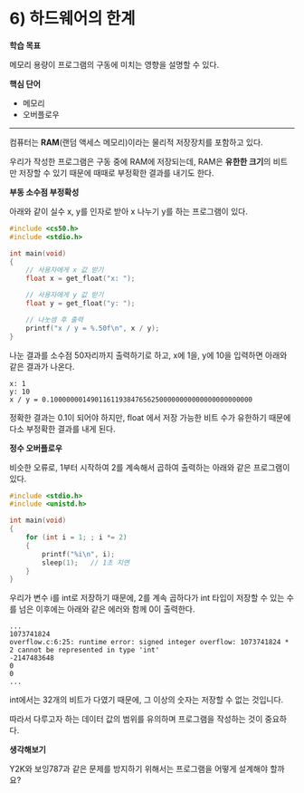 # 6) 하드웨어의 한계



**학습 목표**

메모리 용량이 프로그램의 구동에 미치는 영향을 설명할 수 있다. 



**핵심 단어**

- 메모리
- 오버플로우



------



컴퓨터는 **RAM**(랜덤 액세스 메모리)이라는 물리적 저장장치를 포함하고 있다. 

우리가 작성한 프로그램은 구동 중에 RAM에 저장되는데, RAM은 **유한한 크기**의 비트만 저장할 수 있기 때문에 때때로 부정확한 결과를 내기도 한다.



**부동 소수점 부정확성**

아래와 같이 실수 x, y를 인자로 받아 x 나누기 y를 하는 프로그램이 있다.

```c
#include <cs50.h>
#include <stdio.h>

int main(void)
{
    // 사용자에게 x 값 받기
    float x = get_float("x: ");

    // 사용자에게 y 값 받기
    float y = get_float("y: ");

    // 나눗셈 후 출력
    printf("x / y = %.50f\n", x / y);
}
```

나눈 결과를 소수점 50자리까지 출력하기로 하고, x에 1을, y에 10을 입력하면 아래와 같은 결과가 나온다.

 

```markup
x: 1
y: 10
x / y = 0.10000000149011611938476562500000000000000000000000
```

정확한 결과는 0.1이 되어야 하지만, float 에서 저장 가능한 비트 수가 유한하기 때문에 다소 부정확한 결과를 내게 된다.

  

**정수 오버플로우**

비슷한 오류로, 1부터 시작하여 2를 계속해서 곱하여 출력하는 아래와 같은 프로그램이 있다.

```c
#include <stdio.h>
#include <unistd.h>

int main(void)
{
    for (int i = 1; ; i *= 2)
    {
        printf("%i\n", i);
        sleep(1);	// 1초 지연
    }
}
```

우리가 변수 i를 int로 저장하기 때문에, 2를 계속 곱하다가 int 타입이 저장할 수 있는 수를 넘은 이후에는 아래와 같은 에러와 함께 0이 출력한다.

```markup
...
1073741824
overflow.c:6:25: runtime error: signed integer overflow: 1073741824 * 2 cannot be represented in type 'int'
-2147483648
0
0
...
```

int에서는 32개의 비트가 다였기 때문에, 그 이상의 숫자는 저장할 수 없는 것입니다.

 

따라서 다루고자 하는 데이터 값의 범위를 유의하며 프로그램을 작성하는 것이 중요하다.





**생각해보기**



Y2K와 보잉787과 같은 문제를 방지하기 위해서는 프로그램을 어떻게 설계해야 할까요?